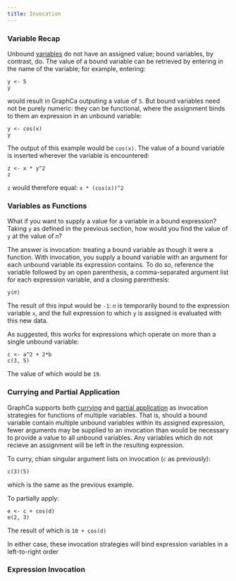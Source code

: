 ```yaml
---
title: Invocation
---
```


### Variable Recap

Unbound [variables](/graphca/functions/variables) do not have an assigned value; bound variables, by contrast, do. The value of a bound variable can be retrieved by entering in the name of the variable; for example, entering:

```
y <- 5
y
```

would result in GraphCa outputing a value of `5`. But bound variables need not be purely numeric: they can be functional, where the assignment binds to them an expression in an unbound variable:

```
y <- cos(x)
y
```

The output of this example would be `cos(x)`. The value of a bound variable is inserted wherever the variable is encountered:

```
z <- x * y^2
z
```

`z` would therefore equal: `x * (cos(x))^2`

### Variables as Functions

What if you want to supply a value for a variable in a bound expression? Taking `y` as defined in the previous section, how would you find the value of `y` at the value of `𝜋`?

The answer is invocation: treating a bound variable as though it were a function. With invocation, you supply a bound variable with an argument for each unbound variable its expression contains. To do so, reference the variable followed by an open parenthesis, a comma-separated argument list for each expression variable, and a closing parenthesis:

```
y(𝜋)
```

The result of this input would be `-1`: `𝜋` is temporarily bound to the expression variable `x`, and the full expression to which `y` is assigned is evaluated with this new data.

As suggested, this works for expressions which operate on more than a single unbound variable:

```
c <- a^2 + 2*b
c(3, 5)
```

The value of which would be `19`.

### Currying and Partial Application

GraphCa supports both [currying](https://en.wikipedia.org/wiki/Currying) and [partial application](https://en.wikipedia.org/wiki/Partial_application) as invocation strategies for functions of multiple variables. That is, should a bound variable contain multiple unbound variables within its assigned expression, fewer arguments may be supplied to an invocation than would be necessary to provide a value to all unbound variables. Any variables which do not recieve an assignment will be left in the resulting expression.

To curry, chian singular argument lists on invocation (`c` as previously):

```
c(3)(5)
```

which is the same as the previous example.

To partially apply:

```
e <- c + cos(d)
e(2, 3)
```

The result of which is `10 + cos(d)`

In either case, these invocation strategies will bind expression variables in a left-to-right order

### Expression Invocation
